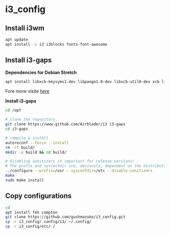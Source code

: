 # i3_config
## Install i3wm
```bash
apt update
apt install -s i3 i3blocks fonts-font-awesome
```
## Install i3-gaps
**Dependencies for Debian Stretch**
```bash
apt install libxcb-keysyms1-dev libpango1.0-dev libxcb-util0-dev xcb libxcb1-dev libxcb-icccm4-dev libyajl-dev libev-dev libxcb-xkb-dev libxcb-cursor-dev libxkbcommon-dev libxcb-xinerama0-dev libxkbcommon-x11-dev libstartup-notification0-dev libxcb-randr0-dev libxcb-xrm0 libxcb-xrm-dev
```
Fore more visite [here](https://github.com/Airblader/i3/wiki/Compiling-&-Installing)

**Install i3-gaps**
```bash
cd /opt

# clone the repository
git clone https://www.github.com/Airblader/i3 i3-gaps
cd i3-gaps

# compile & install
autoreconf --force --install
rm -rf build/
mkdir -p build && cd build/

# Disabling sanitizers is important for release versions!
# The prefix and sysconfdir are, obviously, dependent on the distribution.
../configure --prefix=/usr --sysconfdir=/etc --disable-sanitizers
make
sudo make install
```

## Copy configurations
```bash
cd
apt install feh compton
git clone https://github.com/gushmazuko/i3_config.git
cp -r i3_config/.config/i3/ ~/.config/
cp -r i3_config/etc/ /
```
